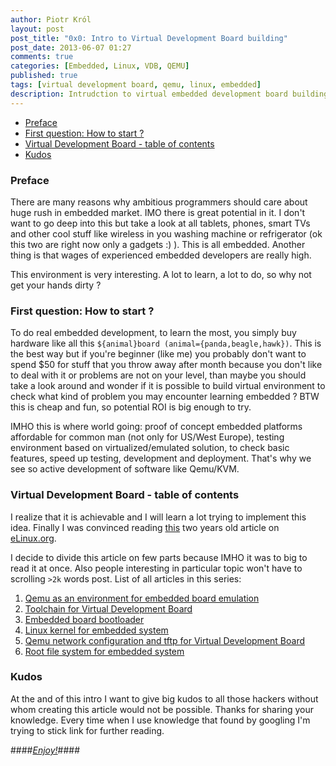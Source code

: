 ```yaml
---
author: Piotr Król
layout: post
post_title: "0x0: Intro to Virtual Development Board building"
post_date: 2013-06-07 01:27
comments: true
categories: [Embedded, Linux, VDB, QEMU]
published: true
tags: [virtual development board, qemu, linux, embedded]
description: Intrudction to virtual embedded development board building
---
```


* [Preface](/2013/06/07/intro-to-virtual-development-board-building/#preface)
* [First question: How to start ?](/2013/06/07/intro-to-virtual-development-board-building/#first-question)
* [Virtual Development Board - table of contents](/2013/06/07/intro-to-virtual-development-board-building/#virtual-development-board)
* [Kudos](/2013/06/07/intro-to-virtual-development-board-building/#kudos)

<a id="preface"></a>
### Preface ###
There are many reasons why ambitious programmers should care about huge rush in 
embedded market. IMO there is great potential in it. I don't want to go deep into
this but take a look at all tablets, phones, smart TVs and other cool stuff 
like wireless in you washing machine or refrigerator (ok this two are right now only a gadgets :) ).
This is all embedded. Another thing is that wages of experienced embedded
developers are really high. 

This environment is very interesting. A lot to learn, a lot to do, so why not get 
your hands dirty ?

<a id="first-question"></a>
### First question: How to start ? ###
To do real embedded development, to learn the most, you simply buy hardware like
all this `${animal}board (animal={panda,beagle,hawk})`. This is the best way but 
if you're beginner (like me) you probably don't want to spend $50 for stuff that 
you throw away after month because you don't like to deal with it or problems 
are not on your level, than maybe you should take a look around and wonder if it
is possible to build virtual environment to check what kind of problem you may
encounter learning embedded ? BTW this is cheap and fun, so potential ROI is big 
enough to try.

IMHO this is where world going: proof of concept embedded platforms affordable
for common man (not only for US/West Europe), testing environment based on
virtualized/emulated solution, to check basic features, speed up testing, development
and deployment. That's why we see so active development of software like Qemu/KVM.

<a id="virtual-development-board"></a>
### Virtual Development Board - table of contents ###
I realize that it is achievable and I will learn a lot trying to implement this 
idea. Finally I was convinced reading [this](http://www.elinux.org/Virtual_Development_Board)
two years old article on [eLinux.org](http://www.elinux.org).

I decide to divide this article on few parts because IMHO it was to big to read
it at once. Also people interesting in particular topic won't have to scrolling `>2k`
words post. List of all articles in this series:

1. [Qemu as an environment for embedded board emulation](/2013/06/07/qemu-as-an-environment-for-embedded-board-emulation/)
2. [Toolchain for Virtual Development Board](/2013/06/07/toolchain-for-virtual-development-board/)
3. [Embedded board bootloader](/2013/06/07/embedded-board-bootloader/)
4. [Linux kernel for embedded system](/2013/06/07/linux-kernel-for-embedded-system/)
5. [Qemu network configuration and tftp for Virtual Development Board](/2013/06/07/qemu-network-configuration-and-tftp-for-virtual-development-board/)
6. [Root file system for embedded system](/2013/06/07/root-file-system-for-embedded-system/)

<a id="kudos"></a>
### Kudos ###

At the and of this intro I want to give big kudos to all those hackers without 
whom creating this article would not be possible. Thanks for sharing your 
knowledge. Every time when I use knowledge that found by googling I'm trying
to stick link for further reading.

####[_Enjoy!_](/2013/06/07/qemu-as-an-environment-for-embedded-board-emulation)####
